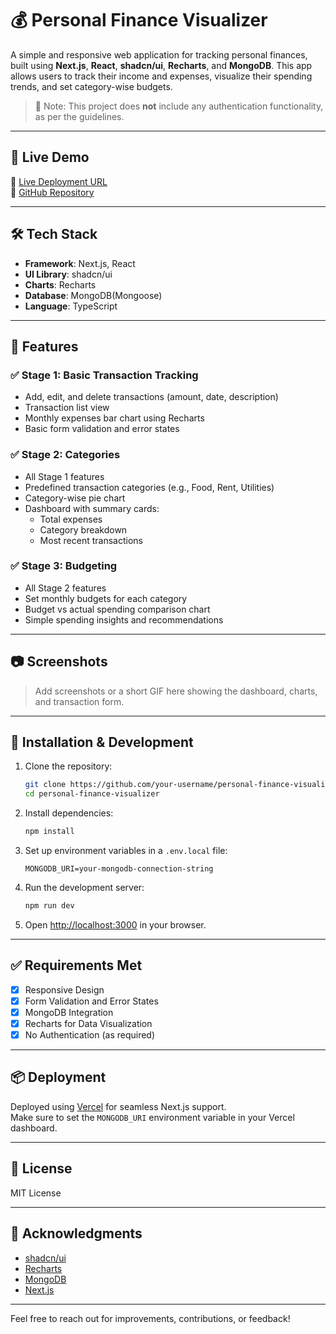 # 💰 Personal Finance Visualizer

A simple and responsive web application for tracking personal finances, built using **Next.js**, **React**, **shadcn/ui**, **Recharts**, and **MongoDB**. This app allows users to track their income and expenses, visualize their spending trends, and set category-wise budgets.

> 🚫 Note: This project does **not** include any authentication functionality, as per the guidelines.

---

## 🚀 Live Demo

🔗 [Live Deployment URL](https://your-live-url.com)  
📂 [GitHub Repository](https://github.com/your-username/personal-finance-visualizer)

---

## 🛠️ Tech Stack

- **Framework**: Next.js, React
- **UI Library**: shadcn/ui
- **Charts**: Recharts
- **Database**: MongoDB(Mongoose)
- **Language**: TypeScript

---

## 📌 Features

### ✅ Stage 1: Basic Transaction Tracking

- Add, edit, and delete transactions (amount, date, description)
- Transaction list view
- Monthly expenses bar chart using Recharts
- Basic form validation and error states

### ✅ Stage 2: Categories

- All Stage 1 features
- Predefined transaction categories (e.g., Food, Rent, Utilities)
- Category-wise pie chart
- Dashboard with summary cards:
  - Total expenses
  - Category breakdown
  - Most recent transactions

### ✅ Stage 3: Budgeting

- All Stage 2 features
- Set monthly budgets for each category
- Budget vs actual spending comparison chart
- Simple spending insights and recommendations

---

## 📷 Screenshots

> Add screenshots or a short GIF here showing the dashboard, charts, and transaction form.

---

## 🧪 Installation & Development

1. Clone the repository:
   ```bash
   git clone https://github.com/your-username/personal-finance-visualizer.git
   cd personal-finance-visualizer
   ```

2. Install dependencies:
   ```bash
   npm install
   ```

3. Set up environment variables in a `.env.local` file:
   ```
   MONGODB_URI=your-mongodb-connection-string
   ```

4. Run the development server:
   ```bash
   npm run dev
   ```

5. Open [http://localhost:3000](http://localhost:3000) in your browser.

---

## ✅ Requirements Met

- [x] Responsive Design
- [x] Form Validation and Error States
- [x] MongoDB Integration
- [x] Recharts for Data Visualization
- [x] No Authentication (as required)

---

## 📦 Deployment

Deployed using [Vercel](https://vercel.com/) for seamless Next.js support.  
Make sure to set the `MONGODB_URI` environment variable in your Vercel dashboard.

---

## 📄 License

MIT License

---

## 🙌 Acknowledgments

- [shadcn/ui](https://ui.shadcn.com/)
- [Recharts](https://recharts.org/)
- [MongoDB](https://www.mongodb.com/)
- [Next.js](https://nextjs.org/)

---

Feel free to reach out for improvements, contributions, or feedback!
